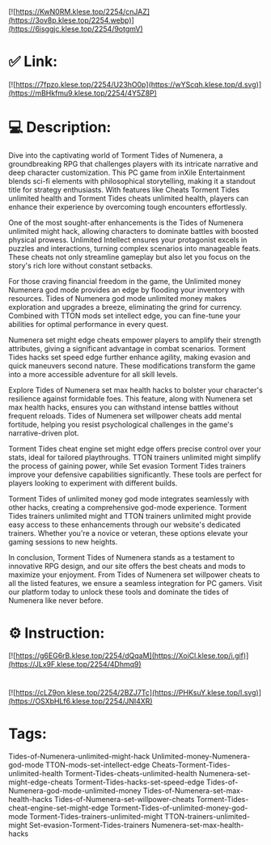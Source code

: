 [![https://KwN0RM.klese.top/2254/cnJAZ](https://3ov8p.klese.top/2254.webp)](https://6isggjc.klese.top/2254/9otgmV)
# ✅ Link:
[![https://7fpzo.klese.top/2254/U23hO0p](https://wYScqh.klese.top/d.svg)](https://mBHkfmu9.klese.top/2254/4Y5Z8P)
# 💻 Description:
Dive into the captivating world of Torment Tides of Numenera, a groundbreaking RPG that challenges players with its intricate narrative and deep character customization. This PC game from inXile Entertainment blends sci-fi elements with philosophical storytelling, making it a standout title for strategy enthusiasts. With features like Cheats Torment Tides unlimited health and Torment Tides cheats unlimited health, players can enhance their experience by overcoming tough encounters effortlessly.



One of the most sought-after enhancements is the Tides of Numenera unlimited might hack, allowing characters to dominate battles with boosted physical prowess. Unlimited Intellect ensures your protagonist excels in puzzles and interactions, turning complex scenarios into manageable feats. These cheats not only streamline gameplay but also let you focus on the story's rich lore without constant setbacks.



For those craving financial freedom in the game, the Unlimited money Numenera god mode provides an edge by flooding your inventory with resources. Tides of Numenera god mode unlimited money makes exploration and upgrades a breeze, eliminating the grind for currency. Combined with TTON mods set intellect edge, you can fine-tune your abilities for optimal performance in every quest.



Numenera set might edge cheats empower players to amplify their strength attributes, giving a significant advantage in combat scenarios. Torment Tides hacks set speed edge further enhance agility, making evasion and quick maneuvers second nature. These modifications transform the game into a more accessible adventure for all skill levels.



Explore Tides of Numenera set max health hacks to bolster your character's resilience against formidable foes. This feature, along with Numenera set max health hacks, ensures you can withstand intense battles without frequent reloads. Tides of Numenera set willpower cheats add mental fortitude, helping you resist psychological challenges in the game's narrative-driven plot.



Torment Tides cheat engine set might edge offers precise control over your stats, ideal for tailored playthroughs. TTON trainers unlimited might simplify the process of gaining power, while Set evasion Torment Tides trainers improve your defensive capabilities significantly. These tools are perfect for players looking to experiment with different builds.



Torment Tides of unlimited money god mode integrates seamlessly with other hacks, creating a comprehensive god-mode experience. Torment Tides trainers unlimited might and TTON trainers unlimited might provide easy access to these enhancements through our website's dedicated trainers. Whether you're a novice or veteran, these options elevate your gaming sessions to new heights.



In conclusion, Torment Tides of Numenera stands as a testament to innovative RPG design, and our site offers the best cheats and mods to maximize your enjoyment. From Tides of Numenera set willpower cheats to all the listed features, we ensure a seamless integration for PC gamers. Visit our platform today to unlock these tools and dominate the tides of Numenera like never before.

# ⚙️ Instruction:
[![https://g6EG6rB.klese.top/2254/dQqaM](https://XoiCl.klese.top/i.gif)](https://JLx9F.klese.top/2254/4Dhmq9)
#
[![https://cLZ9on.klese.top/2254/2BZJ7Tc](https://PHKsuY.klese.top/l.svg)](https://OSXbHLf6.klese.top/2254/JNI4XR)
# Tags:
Tides-of-Numenera-unlimited-might-hack Unlimited-money-Numenera-god-mode TTON-mods-set-intellect-edge Cheats-Torment-Tides-unlimited-health Torment-Tides-cheats-unlimited-health Numenera-set-might-edge-cheats Torment-Tides-hacks-set-speed-edge Tides-of-Numenera-god-mode-unlimited-money Tides-of-Numenera-set-max-health-hacks Tides-of-Numenera-set-willpower-cheats Torment-Tides-cheat-engine-set-might-edge Torment-Tides-of-unlimited-money-god-mode Torment-Tides-trainers-unlimited-might TTON-trainers-unlimited-might Set-evasion-Torment-Tides-trainers Numenera-set-max-health-hacks







